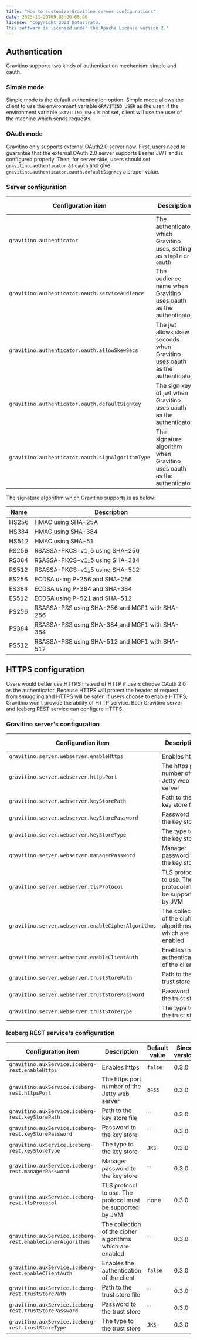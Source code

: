 ```yaml
---
title: "How to customize Gravitino server configurations"
date: 2023-11-20T09:03:20-08:00
license: "Copyright 2023 Datastrato.
This software is licensed under the Apache License version 2."
---
```


## Authentication
Gravitino supports two kinds of authentication mechanism: simple and oauth.

### Simple mode
Simple mode is the default authentication option.
Simple mode allows the client to use the environment variable `GRAVITINO_USER` as the user.
If the environment variable `GRAVITINO_USER` is not set, client will use the user of the machine which sends requests.

### OAuth mode
Gravitino only supports external OAuth2.0 server now.
First, users need to guarantee that the external OAuth 2.0 server supports Bearer JWT and is configured properly.
Then, for server side, users should set `gravitino.authenticator` as `oauth` and give `gravitino.authenticator.oauth.defaultSignKey` a proper value.

### Server configuration

| Configuration item                                | Description                                                                | Default value     | Since version |
|---------------------------------------------------|----------------------------------------------------------------------------|-------------------|---------------|
| `gravitino.authenticator`                         | The authenticator which Gravitino uses, setting as `simple` or `oauth`     | `simple`          | 0.3.0         |
| `gravitino.authenticator.oauth.serviceAudience`   | The audience name when Gravitino uses oauth as the authenticator           | `GravitinoServer` | 0.3.0         |
| `gravitino.authenticator.oauth.allowSkewSecs`     | The jwt allows skew seconds when Gravitino uses oauth as the authenticator | `0`               | 0.3.0         |
| `gravitino.authenticator.oauth.defaultSignKey`    | The sign key of jwt when Gravitino uses oauth as the authenticator         | ``                | 0.3.0         |
| `gravitino.authenticator.oauth.signAlgorithmType` | The signature algorithm when Gravitino uses oauth as the authenticator     | `RS256`           | 0.3.0         |

The signature algorithm which Gravitino supports is as below:

| Name  | Description                                    |
|-------|------------------------------------------------|
| HS256 | HMAC using SHA-25A                             |
| HS384 | HMAC using SHA-384                             |
| HS512 | HMAC using SHA-51                              |
| RS256 | RSASSA-PKCS-v1_5 using SHA-256                 |
| RS384 | RSASSA-PKCS-v1_5 using SHA-384                 |
| RS512 | RSASSA-PKCS-v1_5 using SHA-512                 |
| ES256 | ECDSA using P-256 and SHA-256                  |
| ES384 | ECDSA using P-384 and SHA-384                  |
| ES512 | ECDSA using P-521 and SHA-512                  |
| PS256 | RSASSA-PSS using SHA-256 and MGF1 with SHA-256 |
| PS384 | RSASSA-PSS using SHA-384 and MGF1 with SHA-384 |
| PS512 | RSASSA-PSS using SHA-512 and MGF1 with SHA-512 |

## HTTPS configuration
Users would better use HTTPS instead of HTTP if users choose OAuth 2.0 as the authenticator.
Because HTTPS will protect the header of request from smuggling and HTTPS will be safer.
If users choose to enable HTTPS, Gravitino won't provide the ability of HTTP service.
Both Gravitino server and Iceberg REST service can configure HTTPS.

### Gravitino server's configuration
| Configuration item                                  | Description                                                | Default value | Since version |
|-----------------------------------------------------|------------------------------------------------------------|---------------|---------------|
| `gravitino.server.webserver.enableHttps`            | Enables https                                              | `false`       | 0.3.0         |
| `gravitino.server.webserver.httpsPort`              | The https port number of the Jetty web server              | `8433`        | 0.3.0         |
| `gravitino.server.webserver.keyStorePath`           | Path to the key store file                                 | ``            | 0.3.0         |
| `gravitino.server.webserver.keyStorePassword`       | Password to the key store                                  | ``            | 0.3.0         |
| `gravitino.server.webserver.keyStoreType`           | The type to the key store                                  | `JKS`         | 0.3.0         |
| `gravitino.server.webserver.managerPassword`        | Manager password to the key store                          | ``            | 0.3.0         |
| `gravitino.server.webserver.tlsProtocol`            | TLS protocol to use. The protocol must be supported by JVM | none          | 0.3.0         |
| `gravitino.server.webserver.enableCipherAlgorithms` | The collection of the cipher algorithms which are enabled  | ``            | 0.3.0         |
| `gravitino.server.webserver.enableClientAuth`       | Enables the authentication of the client                   | `false`       | 0.3.0         |
| `gravitino.server.webserver.trustStorePath`         | Path to the trust store file                               | ``            | 0.3.0         |
| `gravitino.server.webserver.trustStorePassword`     | Password to the trust store                                | ``            | 0.3.0         |
| `gravitino.server.webserver.trustStoreType`         | The type to the trust store                                | `JKS`         | 0.3.0         |

### Iceberg REST service's configuration
| Configuration item                                         | Description                                                | Default value | Since version |
|------------------------------------------------------------|------------------------------------------------------------|---------------|---------------|
| `gravitino.auxService.iceberg-rest.enableHttps`            | Enables https                                              | `false`       | 0.3.0         |
| `gravitino.auxService.iceberg-rest.httpsPort`              | The https port number of the Jetty web server              | `8433`        | 0.3.0         |
| `gravitino.auxService.iceberg-rest.keyStorePath`           | Path to the key store file                                 | ``            | 0.3.0         |
| `gravitino.auxService.iceberg-rest.keyStorePassword`       | Password to the key store                                  | ``            | 0.3.0         |
| `gravitino.uxService.iceberg-rest.keyStoreType`            | The type to the key store                                  | `JKS`         | 0.3.0         |
| `gravitino.auxService.iceberg-rest.managerPassword`        | Manager password to the key store                          | ``            | 0.3.0         |
| `gravitino.auxService.iceberg-rest.tlsProtocol`            | TLS protocol to use. The protocol must be supported by JVM | none          | 0.3.0         |
| `gravitino.auxService.iceberg-rest.enableCipherAlgorithms` | The collection of the cipher algorithms which are enabled  | ``            | 0.3.0         |
| `gravitino.auxService.iceberg-rest.enableClientAuth`       | Enables the authentication of the client                   | `false`       | 0.3.0         |
| `gravitino.auxService.iceberg-rest.trustStorePath`         | Path to the trust store file                               | ``            | 0.3.0         |
| `gravitino.auxService.iceberg-rest.trustStorePassword`     | Password to the trust store                                | ``            | 0.3.0         |
| `gravitino.auxService.iceberg-rest.trustStoreType`         | The type to the trust store                                | `JKS`         | 0.3.0         |
